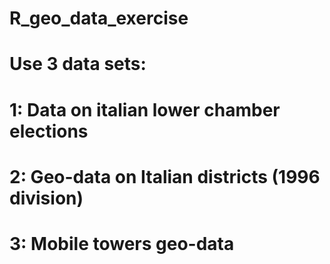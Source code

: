 # R_geo_data_exercise

# Use 3 data sets: 

# 1: Data on italian lower chamber elections
# 2: Geo-data on Italian districts (1996 division)
# 3: Mobile towers geo-data 


